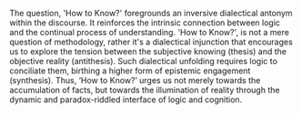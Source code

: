 
The question, 'How to Know?' foregrounds an inversive dialectical antonym within the discourse. It reinforces the intrinsic connection between logic and the continual process of understanding. 'How to Know?', is not a mere question of methodology, rather it's a dialectical injunction that encourages us to explore the tension between the subjective knowing (thesis) and the objective reality (antithesis). Such dialectical unfolding requires logic to conciliate them, birthing a higher form of epistemic engagement (synthesis). Thus, ‘How to Know?’ urges us not merely towards the accumulation of facts, but towards the illumination of reality through the dynamic and paradox-riddled interface of logic and cognition.